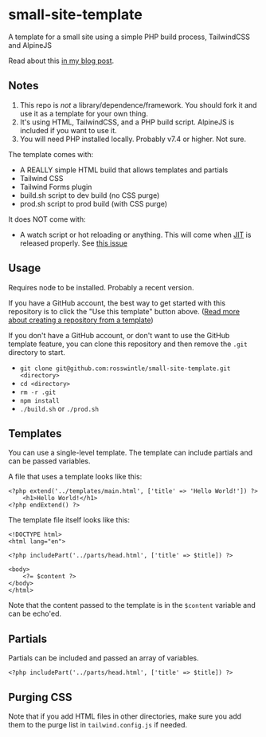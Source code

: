 # small-site-template

A template for a small site using a simple PHP build process, TailwindCSS and AlpineJS

Read about this [in my blog post](https://rosswintle.uk/2022/08/why-i-love-and-how-i-make-simple-static-minimal-tech-websites/).

## Notes

1. This repo is *not* a library/dependence/framework. You should fork it and use it as a template for your own thing.
2. It's using HTML, TailwindCSS, and a PHP build script. AlpineJS is included if you want to use it.
3. You will need PHP installed locally. Probably v7.4 or higher. Not sure.

The template comes with:

* A REALLY simple HTML build that allows templates and partials
* Tailwind CSS
* Tailwind Forms plugin
* build.sh script to dev build (no CSS purge)
* prod.sh script to prod build (with CSS purge)

It does NOT come with:

* A watch script or hot reloading or anything. This will come when
[JIT](https://tailwindcss.com/docs/just-in-time-mode) is released properly.
See [this issue](https://github.com/tailwindlabs/tailwindcss/issues/4097)

## Usage

Requires node to be installed. Probably a recent version.

If you have a GitHub account, the best way to get started with this repository
is to click the "Use this template" button above. ([Read more about
creating a repository from a template](https://docs.github.com/en/repositories/creating-and-managing-repositories/creating-a-repository-from-a-template))

If you don't have a GitHub account, or don't want to use the GitHub template feature,
you can clone this repository and then remove the `.git` directory to start.

* `git clone git@github.com:rosswintle/small-site-template.git <directory>`
* `cd <directory>`
* `rm -r .git`
* `npm install`
* `./build.sh` or `./prod.sh`

## Templates

You can use a single-level template. The template can include partials and can be passed variables.

A file that uses a template looks like this:

```
<?php extend('../templates/main.html', ['title' => 'Hello World!']) ?>
    <h1>Hello World!</h1>
<?php endExtend() ?>
```

The template file itself looks like this:

```
<!DOCTYPE html>
<html lang="en">

<?php includePart('../parts/head.html', ['title' => $title]) ?>

<body>
    <?= $content ?>
</body>
</html>
```

Note that the content passed to the template is in the `$content` variable and can be echo'ed.

## Partials

Partials can be included and passed an array of variables.

```
<?php includePart('../parts/head.html', ['title' => $title]) ?>
```

## Purging CSS

Note that if you add HTML files in other directories, make sure you add them to the purge list in `tailwind.config.js` if needed.
